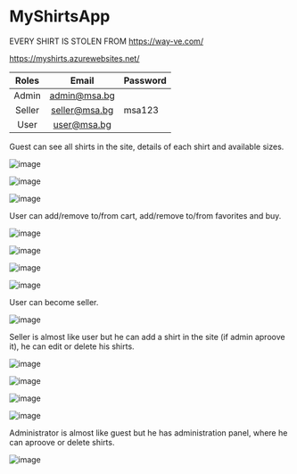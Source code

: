 # MyShirtsApp

EVERY SHIRT IS STOLEN FROM <a href="https://way-ve.com/">https://way-ve.com/</a>

https://myshirts.azurewebsites.net/

| **Roles** |   **Email**   | **Password** |
|:---------:|:-------------:|--------------|
|   Admin   |  admin@msa.bg |              |
|   Seller  | seller@msa.bg |    msa123    |
|    User   |  user@msa.bg  |              |

Guest can see all shirts in the site, details of each shirt and available sizes.

![image](https://user-images.githubusercontent.com/87133289/163595223-fb9c2ad7-ed7f-4aed-aa4b-9f510520951b.png)

![image](https://user-images.githubusercontent.com/87133289/162712499-81ec3356-0331-46dd-b5d4-dbe7815ff08e.png)

![image](https://user-images.githubusercontent.com/87133289/162712714-87fa2d8d-5bac-4ade-bd87-b34c3452646a.png)

User can add/remove to/from cart, add/remove to/from favorites and buy.

![image](https://user-images.githubusercontent.com/87133289/162713446-f10a5e61-e645-4610-ab6f-70d687c273d6.png)

![image](https://user-images.githubusercontent.com/87133289/162713601-62f4fb14-032e-482b-9840-159bcfd43ff8.png)

![image](https://user-images.githubusercontent.com/87133289/162713693-25ccf747-5a17-4028-be1b-f2e5a5a2f474.png)

![image](https://user-images.githubusercontent.com/87133289/162713821-f5b29b7b-31ff-4a8d-a0c0-224e639227d4.png)

User can become seller.

![image](https://user-images.githubusercontent.com/87133289/162713122-d9da9863-40cd-4a4f-bded-36c9e15107be.png)

Seller is almost like user but he can add a shirt in the site (if admin aproove it), he can edit or delete his shirts.

![image](https://user-images.githubusercontent.com/87133289/162714031-22c0111e-9700-4595-ace4-ab54ddbe53d7.png)

![image](https://user-images.githubusercontent.com/87133289/162714244-6a9bb2ef-3223-4911-986e-d1230db79ede.png)

![image](https://user-images.githubusercontent.com/87133289/162714373-a53d1177-11cc-4309-900e-70dea939dfb0.png)

![image](https://user-images.githubusercontent.com/87133289/162714428-f0d13cca-aa9f-449c-9b3d-73ae44dd9cdf.png)

Administrator is almost like guest but he has administration panel, where he can aproove or delete shirts.

![image](https://user-images.githubusercontent.com/87133289/162714640-228e6ff3-bb6a-4fc1-a3a3-3293e5a29dbe.png)
